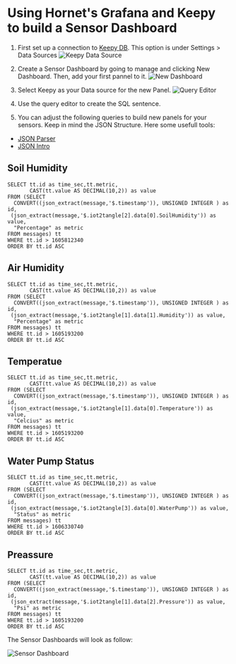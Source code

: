 # Using Hornet's Grafana and Keepy to build a Sensor Dashboard

1. First set up a connection to [Keepy DB](https://github.com/iot2tangle/Keepy). This option is under Settings > Data Sources
![Keepy Data Source](https://user-images.githubusercontent.com/51343893/100308710-43776580-2f66-11eb-9f80-f84a177a8ca0.png)

2. Create a Sensor Dashboard by going to manage and clicking New Dashboard. Then, add your first pannel to it. 
![New Dashboard](https://user-images.githubusercontent.com/51343893/100419181-498e4480-3041-11eb-99ca-d9c6b3cd39f5.png)

3. Select Keepy as your Data source for the new Panel.
![Query Editor](https://user-images.githubusercontent.com/51343893/100419370-a8ec5480-3041-11eb-96ac-6b5f639ae466.png)

4. Use the query editor to create the SQL sentence.
5. You can adjust the following queries to build new panels for your sensors. Keep in mind the JSON Structure. Here some usefull tools:
* [JSON Parser](https://jsonformatter.org/json-parser)
* [JSON Intro](https://www.w3schools.com/js/js_json_intro.asp)


## Soil Humidity
```
SELECT tt.id as time_sec,tt.metric,
       CAST(tt.value AS DECIMAL(10,2)) as value
FROM (SELECT
  CONVERT((json_extract(message,'$.timestamp')), UNSIGNED INTEGER ) as id,
 (json_extract(message,'$.iot2tangle[2].data[0].SoilHumidity')) as value,
  "Percentage" as metric
FROM messages) tt
WHERE tt.id > 1605812340
ORDER BY tt.id ASC
```
## Air Humidity
```
SELECT tt.id as time_sec,tt.metric,
       CAST(tt.value AS DECIMAL(10,2)) as value
FROM (SELECT
  CONVERT((json_extract(message,'$.timestamp')), UNSIGNED INTEGER ) as id,
 (json_extract(message,'$.iot2tangle[1].data[1].Humidity')) as value,
  "Percentage" as metric
FROM messages) tt
WHERE tt.id > 1605193200
ORDER BY tt.id ASC
```
## Temperatue
```
SELECT tt.id as time_sec,tt.metric,
       CAST(tt.value AS DECIMAL(10,2)) as value
FROM (SELECT
  CONVERT((json_extract(message,'$.timestamp')), UNSIGNED INTEGER ) as id,
 (json_extract(message,'$.iot2tangle[1].data[0].Temperature')) as value,
  "Celcius" as metric
FROM messages) tt
WHERE tt.id > 1605193200
ORDER BY tt.id ASC
```
## Water Pump Status
```
SELECT tt.id as time_sec,tt.metric,
       CAST(tt.value AS DECIMAL(10,2)) as value
FROM (SELECT
  CONVERT((json_extract(message,'$.timestamp')), UNSIGNED INTEGER ) as id,
 (json_extract(message,'$.iot2tangle[3].data[0].WaterPump')) as value,
  "Status" as metric
FROM messages) tt
WHERE tt.id > 1606330740
ORDER BY tt.id ASC
```
## Preassure
```
SELECT tt.id as time_sec,tt.metric,
       CAST(tt.value AS DECIMAL(10,2)) as value
FROM (SELECT
  CONVERT((json_extract(message,'$.timestamp')), UNSIGNED INTEGER ) as id,
 (json_extract(message,'$.iot2tangle[1].data[2].Pressure')) as value,
  "Psi" as metric
FROM messages) tt
WHERE tt.id > 1605193200
ORDER BY tt.id ASC
```
The Sensor Dashboards will look as follow:

![Sensor Dashboard](https://user-images.githubusercontent.com/51343893/100407670-46d22600-3026-11eb-8f33-5f853eecdba2.png)
